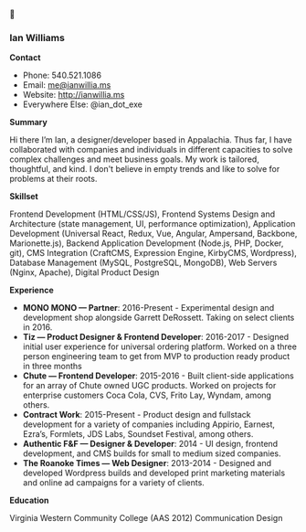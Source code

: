 👋

### Ian Williams

**Contact**

- Phone: 540.521.1086
- Email: me@ianwillia.ms
- Website: http://ianwillia.ms
- Everywhere Else: @ian_dot_exe

**Summary**

Hi there I’m Ian, a designer/developer based in Appalachia. Thus far, I have collaborated with companies and individuals in different capacities to solve complex challenges and meet business goals. My work is tailored, thoughtful, and kind. I don't believe in empty trends and like to solve for problems at their roots.

**Skillset**

Frontend Development (HTML/CSS/JS), Frontend Systems Design and Architecture (state management, UI, performance optimization), Application Development (Universal React, Redux, Vue, Angular, Ampersand, Backbone, Marionette.js), Backend Application Development (Node.js, PHP, Docker, git), CMS Integration (CraftCMS, Expression Engine, KirbyCMS, Wordpress), Database Management (MySQL, PostgreSQL, MongoDB), Web Servers (Nginx, Apache), Digital Product Design

**Experience**

- **MONO MONO — Partner**: 2016-Present - Experimental design and development shop alongside Garrett DeRossett. Taking on select clients in 2016.
- **Tiz — Product Designer & Frontend Developer**: 2016-2017 - Designed initial user experience for universal ordering platform. Worked on a three person engineering team to get from MVP to production ready product in three months
- **Chute — Frontend Developer**: 2015-2016 - Built client-side applications for an array of Chute owned UGC products. Worked on projects for enterprise customers Coca Cola, CVS, Frito Lay, Wyndam, among others.
- **Contract Work**: 2015-Present - Product design and fullstack development for a variety of companies including Appirio, Earnest, Ezra’s, Formlets, JDS Labs, Soundset Festival, among others.
- **Authentic F&F — Designer & Developer**: 2014 - UI design, frontend development, and CMS builds for small to medium sized companies.
- **The Roanoke Times — Web Designer**: 2013-2014 - Designed and developed Wordpress builds and developed print marketing materials and online ad campaigns for a variety of clients.

**Education**

Virginia Western Community College
(AAS 2012) Communication Design